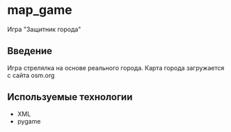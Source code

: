 # map_game
Игра "Защитник города"


## Введение

Игра стрелялка на основе реального города.
Карта города загружается с сайта osm.org

## Используемые технологии

* XML
* pygame